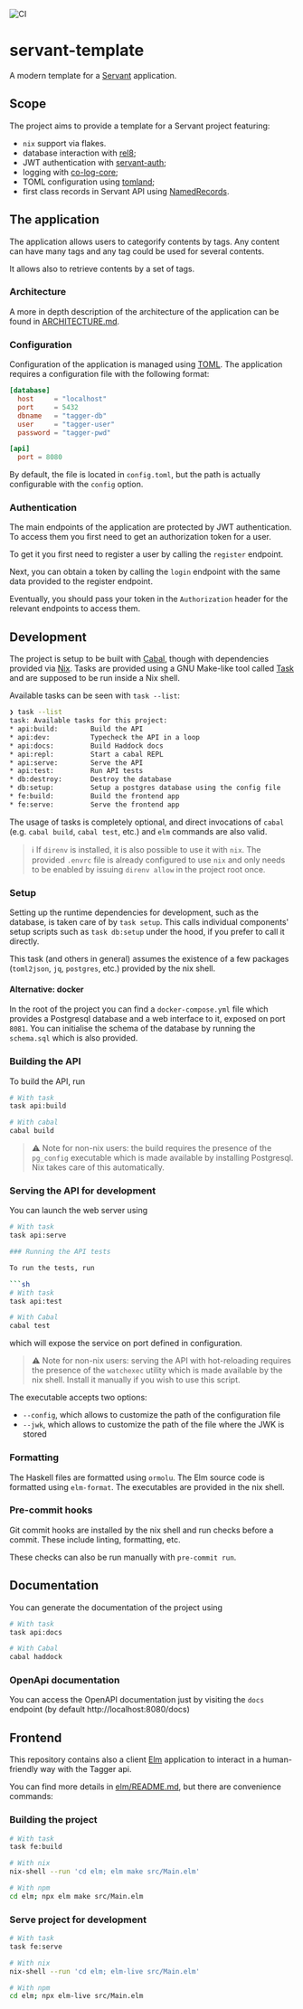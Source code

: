 ![CI](https://github.com/tweag/servant-template/actions/workflows/ci.yaml/badge.svg)

# servant-template

A modern template for a [Servant](https://haskell-servant.github.io/) application.

## Scope

The project aims to provide a template for a Servant project featuring:

- `nix` support via flakes.
- database interaction with [rel8](https://hackage.haskell.org/package/rel8);
- JWT authentication with [servant-auth](https://hackage.haskell.org/package/servant-auth);
- logging with [co-log-core](https://hackage.haskell.org/package/co-log-core);
- TOML configuration using [tomland](https://hackage.haskell.org/package/tomland);
- first class records in Servant API using [NamedRecords](https://hackage.haskell.org/package/servant-0.19/changelog).

## The application

The application allows users to categorify contents by tags. Any content can have many tags and any tag could be used for several contents.

It allows also to retrieve contents by a set of tags.

### Architecture

A more in depth description of the architecture of the application can be found in [ARCHITECTURE.md](./ARCHITECTURE.md).

### Configuration

Configuration of the application is managed using [TOML](https://toml.io). The application requires a configuration file with the following format:

```toml
[database]
  host     = "localhost"
  port     = 5432
  dbname   = "tagger-db"
  user     = "tagger-user"
  password = "tagger-pwd"

[api]
  port = 8080
```

By default, the file is located in `config.toml`, but the path is actually configurable with the `config` option.

### Authentication

The main endpoints of the application are protected by JWT authentication. To access them you first need to get an authorization token for a user.

To get it you first need to register a user by calling the `register` endpoint.

Next, you can obtain a token by calling the `login` endpoint with the same data provided to the register endpoint.

Eventually, you should pass your token in the `Authorization` header for the relevant endpoints to access them.

## Development

The project is setup to be built with [Cabal](https://cabal.readthedocs.io/en/latest/cabal-commands.html), though with dependencies provided via [Nix](https://nixos.org/).
Tasks are provided using a GNU Make-like tool called [Task](https://taskfile.dev/) and are supposed to be run inside a Nix shell.

Available tasks can be seen with `task --list`:

```sh
❯ task --list
task: Available tasks for this project:
* api:build:        Build the API
* api:dev:          Typecheck the API in a loop
* api:docs:         Build Haddock docs
* api:repl:         Start a cabal REPL
* api:serve:        Serve the API
* api:test:         Run API tests
* db:destroy:       Destroy the database
* db:setup:         Setup a postgres database using the config file
* fe:build:         Build the frontend app
* fe:serve:         Serve the frontend app
```

The usage of tasks is completely optional, and direct invocations of `cabal` (e.g. `cabal build`, `cabal test`, etc.) and `elm` commands are also valid.

> :information_source: If `direnv` is installed, it is also possible to use it with `nix`. The provided `.envrc` file is already configured to use `nix` and only needs to be enabled by issuing `direnv allow` in the project root once.

### Setup

Setting up the runtime dependencies for development, such as the database, is taken care of by `task setup`. This calls individual components' setup scripts such as `task db:setup` under the hood, if you prefer to call it directly.

This task (and others in general) assumes the existence of a few packages (`toml2json`, `jq`, `postgres`, etc.) provided by the nix shell.

#### Alternative: docker

In the root of the project you can find a `docker-compose.yml` file which provides a Postgresql database and a web interface to it, exposed on port `8081`.
You can initialise the schema of the database by running the `schema.sql` which is also provided.

### Building the API

To build the API, run

```sh
# With task
task api:build

# With cabal
cabal build
```

> :warning: Note for non-nix users: the build requires the presence of the `pg_config` executable which is made available by installing Postgresql. Nix takes care of this automatically.

### Serving the API for development

You can launch the web server using

```sh
# With task
task api:serve

### Running the API tests

To run the tests, run

```sh
# With task
task api:test

# With Cabal
cabal test
```

which will expose the service on port defined in configuration.

> :warning: Note for non-nix users: serving the API with hot-reloading requires the presence of the `watchexec` utility which is made available by the nix shell. Install it manually if you wish to use this script.

The executable accepts two options:

- `--config`, which allows to customize the path of the configuration file
- `--jwk`, which allows to customize the path of the file where the JWK is stored

### Formatting
The Haskell files are formatted using `ormolu`. The Elm source code is formatted using `elm-format`. The executables are provided in the nix shell.

### Pre-commit hooks
Git commit hooks are installed by the nix shell and run checks before a commit. These include linting, formatting, etc.

These checks can also be run manually with `pre-commit run`.

## Documentation

You can generate the documentation of the project using

```sh
# With task
task api:docs

# With Cabal
cabal haddock
```

### OpenApi documentation

You can access the OpenAPI documentation just by visiting the `docs` endpoint (by default http://localhost:8080/docs)

## Frontend

This repository contains also a client [Elm](https://elm-lang.org/) application to interact in a human-friendly way with the Tagger api.

You can find more details in [elm/README.md](elm/README.md), but there are convenience commands:

### Building the project
```sh
# With task
task fe:build

# With nix
nix-shell --run 'cd elm; elm make src/Main.elm'

# With npm
cd elm; npx elm make src/Main.elm
```

### Serve project for development
```sh
# With task
task fe:serve

# With nix
nix-shell --run 'cd elm; elm-live src/Main.elm'

# With npm
cd elm; npx elm-live src/Main.elm
```
